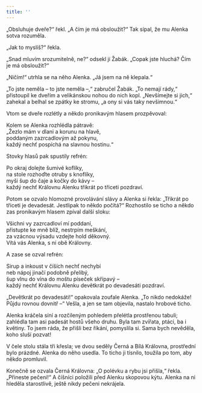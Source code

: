 ```yaml
---
title: ''
---
```


„Obsluhuje dveře?“ řekl. „A čím je má obsloužit?“ Tak sípal, že mu Alenka sotva rozuměla.

„Jak to myslíš?“ řekla.

„Snad mluvím srozumitelně, ne?“ odsekl jí Žabák. „Copak jste hluchá? Čím je má obsloužit?“

„Ničím!“ utrhla se na něho Alenka. „Já jsem na ně klepala.“

„To jste neměla – to jste neměla –,“ zabručel Žabák. „To nemají rády,“ přistoupil ke dveřím a velikánskou nohou do nich kopl. „Nevšímejte si jich,“ zahekal a belhal se zpátky ke stromu, „a ony si vás taky nevšimnou.“

Vtom se dveře rozlétly a někdo pronikavým hlasem prozpěvoval:

Kolem se Alenka rozhlédla pátravě:  
„Žezlo mám v dlani a korunu na hlavě,  
poddaným zazrcadlovým až pokynu,  
každý nechť pospíchá na slavnou hostinu.“

Stovky hlasů pak spustily refrén:

Po okraj dolejte šumivé koflíky,  
na stole rozhoďte otruby s knoflíky,  
myši šup do čaje a kočky do kávy –  
každý nechť Královnu Alenku třikrát po třiceti pozdraví.

Potom se ozvalo hlomozné provolávání slávy a Alenka si řekla: „Třikrát po třiceti je devadesát. Jestlipak to někdo počítá?“ Rozhostilo se ticho a někdo zas pronikavým hlasem zpíval další sloku:

Všichni vy zazrcadloví mí poddaní,  
přistupte ke mně blíž, nestrpím meškání,  
za vzácnou výsadu vzdejte hold děkovný.  
Vítá vás Alenka, s ní obě Královny.

A zase se ozval refrén:

Sirup a inkoust v číších nechť nechybí  
neb nápoj jinačí podobně přelibý,  
šup vlnu do vína do moštu píseček skřípavý –  
každý nechť Královnu Alenku devětkrát po devadesáti pozdraví.

„Devětkrát po devadesáti!“ opakovala zoufale Alenka. „To nikdo nedokáže! Půjdu rovnou dovnitř –“ Vešla, a jen se tam objevila, nastalo hrobové ticho.

Alenka kráčela síní a rozčileným pohledem přelétla prostřenou tabuli; zahlédla tam asi padesát hostů všeho druhu. Byla tam zvířata, ptáci, ba i květiny. To jsem ráda, že přišli bez říkání, pomyslila si. Sama bych nevěděla, koho sluší pozvat!

V čele stolu stála tři křesla; ve dvou seděly Černá a Bílá Královna, prostřední bylo prázdné. Alenka do něho usedla. To ticho ji tísnilo, toužila po tom, aby někdo promluvil.

Konečně se ozvala Černá Královna: „O polévku a rybu jsi přišla,“ řekla. „Přineste pečeni!“ A číšníci položili před Alenku skopovou kýtu. Alenka na ni hleděla starostlivě, ještě nikdy pečeni nekrájela.
